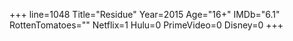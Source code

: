 +++
line=1048
Title="Residue"
Year=2015
Age="16+"
IMDb="6.1"
RottenTomatoes=""
Netflix=1
Hulu=0
PrimeVideo=0
Disney=0
+++


